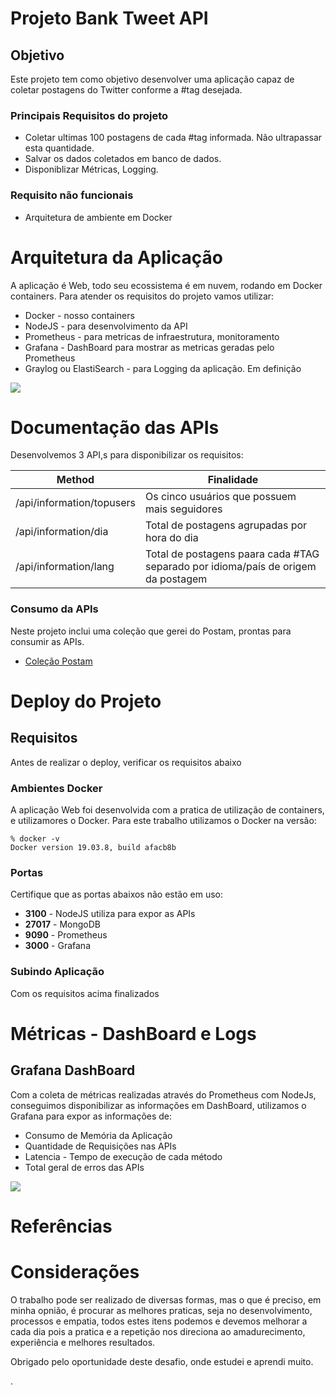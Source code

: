 # Projeto Bank Tweet API
## Objetivo
Este projeto tem como objetivo desenvolver uma aplicação capaz de coletar postagens do Twitter conforme a #tag desejada.
### Principais Requisitos do projeto
   * Coletar ultimas 100 postagens de cada #tag informada. Não ultrapassar esta quantidade.
   * Salvar os dados coletados em banco de dados.
   * Disponiblizar Métricas, Logging.
### Requisito não funcionais
   * Arquitetura de ambiente em Docker

# Arquitetura da Aplicação
A aplicação é Web, todo seu ecossistema é em nuvem, rodando em Docker containers.
Para atender os requisitos do projeto vamos utilizar:
* Docker - nosso containers
* NodeJS - para desenvolvimento da API
* Prometheus - para metricas de infraestrutura, monitoramento
* Grafana - DashBoard para mostrar as metricas geradas pelo Prometheus
* Graylog ou ElastiSearch - para Logging da aplicação. Em definição

![](https://github.com/paulinhoart/bank-tweet/blob/master/Arquitetura.png)

# Documentação das APIs
Desenvolvemos 3 API,s para disponibilizar os requisitos:

| **Method**                    | **Finalidade**                                                                        |
|---------------------------|-----------------------------------------------------------------------------------|
| /api/information/topusers | Os cinco usuários que possuem mais seguidores                                     |
| /api/information/dia      | Total de postagens agrupadas por hora do dia                                      |
| /api/information/lang     | Total de postagens paara cada #TAG separado por idioma/país de origem da postagem |

### Consumo da APIs
Neste projeto inclui uma coleção que gerei do Postam, prontas para consumir as APIs.
* [Coleção Postam](https://github.com/paulinhoart/bank-tweet/blob/master/postman/APIs-Bank-Tweet.postman_collection.json)

# Deploy do Projeto
## Requisitos
Antes de realizar o deploy, verificar os requisitos abaixo
### Ambientes Docker
A aplicação Web foi desenvolvida com a pratica de utilização de containers, e utilizamores o Docker.
Para este trabalho utilizamos o Docker na versão:

```
% docker -v
Docker version 19.03.8, build afacb8b
```
### Portas
Certifique que as portas abaixos não estão em uso:
* **3100**  - NodeJS utiliza para expor as APIs
* **27017** - MongoDB
* **9090**  - Prometheus
* **3000**  - Grafana

### Subindo Aplicação
Com os requisitos acima finalizados

# Métricas - DashBoard e Logs
## Grafana DashBoard
Com a coleta de métricas realizadas através do Prometheus com NodeJs, conseguimos disponibilizar as informações 
em DashBoard, utilizamos o Grafana para expor as informações de:

* Consumo de Memória da Aplicação
* Quantidade de Requisições nas APIs
* Latencia - Tempo de execução de cada método
* Total geral de erros das APIs

![](https://github.com/paulinhoart/bank-tweet/blob/master/grafana/Grafana.png)

# Referências


# Considerações
O trabalho pode ser realizado de diversas formas, mas o que é preciso, em minha opnião, é procurar as melhores praticas, seja no desenvolvimento, processos e empatia, todos estes itens podemos e devemos melhorar a cada dia pois a pratica e a repetição nos direciona  ao amadurecimento, experiência e melhores resultados.

Obrigado pelo oportunidade deste desafio, onde estudei e aprendi muito.

.
